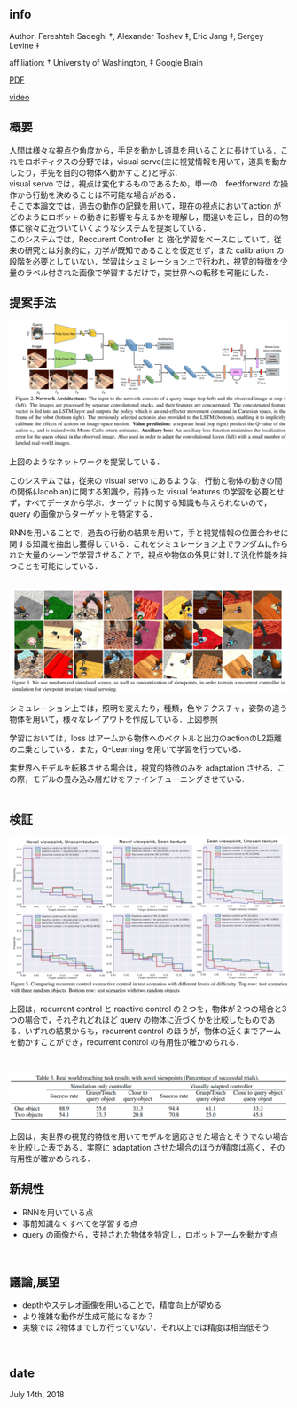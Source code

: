 ## info
 Author:
 Fereshteh Sadeghi †, Alexander Toshev ‡, Eric Jang ‡, Sergey Levine ‡

affiliation: † University of Washington, ‡ Google Brain

 [PDF](https://arxiv.org/abs/1712.07642)

[video](https://youtube.com/watch?v=oLgM2Bnb7fo)

## 概要
人間は様々な視点や角度から，手足を動かし道具を用いることに長けている．これをロボティクスの分野では，visual servo(主に視覚情報を用いて，道具を動かしたり，手先を目的の物体へ動かすこと)と呼ぶ．\
visual servo では，視点は変化するものであるため，単一の　feedforward な操作から行動を決めることは不可能な場合がある．\
そこで本論文では，過去の動作の記録を用いて，現在の視点においてaction がどのようにロボットの動きに影響を与えるかを理解し，間違いを正し，目的の物体に徐々に近づいていくようなシステムを提案している．\
このシステムでは，Reccurent Controller と 強化学習をベースにしていて，従来の研究とは対象的に，力学が既知であることを仮定せず，また calibration の段階を必要としていない．学習はシュミレーション上で行われ，視覚的特徴を少量のラベル付された画像で学習するだけで，実世界への転移を可能にした．
<br>

## 提案手法
![スクショ](https://github.com/Yuchi713/paper_summary/blob/master/pic/Sim2Real%20View%20Invariant%20Visual%20Servoing%20by%20Recurrent%20Control2.png)
<br>

上図のようなネットワークを提案している．

このシステムでは，従来の visual servo にあるような，行動と物体の動きの間の関係(Jacobian)に関する知識や，前持った visual features の学習を必要とせず，すべてデータから学ぶ．ターゲットに関する知識も与えられないので，query の画像からターゲットを特定する．

RNNを用いることで，過去の行動の結果を用いて，手と視覚情報の位置合わせに関する知識を抽出し獲得している．これをシミュレーション上でランダムに作られた大量のシーンで学習させることで，視点や物体の外見に対して汎化性能を持つことを可能にしている．
<br>
<br>

![スクショ](https://github.com/Yuchi713/paper_summary/blob/master/pic/Sim2Real%20View%20Invariant%20Visual%20Servoing%20by%20Recurrent%20Control3.png)
<br>

シミュレーション上では，照明を変えたり，種類，色やテクスチャ，姿勢の違う物体を用いて，様々なレイアウトを作成している．上図参照

学習においては，loss はアームから物体へのベクトルと出力のactionのL2距離の二乗としている．また，Q-Learning を用いて学習を行っている．

実世界へモデルを転移させる場合は，視覚的特徴のみを adaptation させる．この際，モデルの畳み込み層だけをファインチューニングさせている.
<br>
<br>

## 検証
![スクショ](https://github.com/Yuchi713/paper_summary/blob/master/pic/Sim2Real%20View%20Invariant%20Visual%20Servoing%20by%20Recurrent%20Control1.png)

上図は，recurrent control と reactive control の２つを，物体が２つの場合と3つの場合で，それぞれどれほど query の物体に近づくかを比較したものである．いずれの結果からも，recurrent control のほうが，物体の近くまでアームを動かすことができ，recurrent control の有用性が確かめられる．  
<br>
<br>

![スクショ](https://github.com/Yuchi713/paper_summary/blob/master/pic/Sim2Real%20View%20Invariant%20Visual%20Servoing%20by%20Recurrent%20Control4.png)

上図は，実世界の視覚的特徴を用いてモデルを適応させた場合とそうでない場合を比較した表である．実際に adaptation させた場合のほうが精度は高く，その有用性が確かめられる．
<br>

## 新規性
* RNNを用いている点
* 事前知識なくすべてを学習する点
* query の画像から，支持された物体を特定し，ロボットアームを動かす点
<br>

## 議論,展望
* depthやステレオ画像を用いることで，精度向上が望める
* より複雑な動作が生成可能になるか？
* 実験では 2物体までしか行っていない．それ以上では精度は相当低そう 
<br>

## date
July 14th, 2018